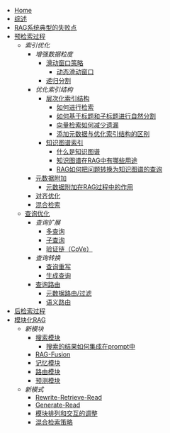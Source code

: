 * [Home](/)
* [综述](综述.md)
* [RAG系统典型的失败点](RAG系统典型的失败点.md)
* [预检索过程](预检索过程/预检索过程.md)
  * *索引优化*
    * *增强数据粒度*
      * [滑动窗口策略](预检索过程/索引优化/增强数据粒度/滑动窗口.md)
        * [动态滑动窗口](预检索过程/索引优化/增强数据粒度/滑动窗口策略/动态滑动窗口.md)
      * [递归分割](预检索过程/索引优化/增强数据粒度/递归分割.md)
    * *优化索引结构*
      * [层次化索引结构](预检索过程/索引优化/优化索引结构/层次化索引结构/层次化索引结构.md)
        * [如何进行检索](预检索过程/索引优化/优化索引结构/层次化索引结构/如何进行检索.md)
        * [如何基于标题和子标题进行自然分割](预检索过程/索引优化/优化索引结构/层次化索引结构/如何基于标题和子标题进行自然分割.md)
        * [向量检索如何减少遗漏](预检索过程/索引优化/优化索引结构/层次化索引结构/向量检索如何减少遗漏.md)
        * [添加元数据与优化索引结构的区别](预检索过程/索引优化/优化索引结构/层次化索引结构/添加元数据与优化索引结构的区别.md)
      * [知识图谱索引](预检索过程/索引优化/优化索引结构/知识图谱索引/知识图谱索引.md)
        * [什么是知识图谱](预检索过程/索引优化/优化索引结构/知识图谱索引/什么是知识图谱.md)
        * [知识图谱在RAG中有哪些用途](预检索过程/索引优化/优化索引结构/知识图谱索引/知识图谱在RAG中有哪些用途.md)
        * [RAG如何把问题转换为知识图谱的查询](预检索过程/索引优化/优化索引结构/知识图谱索引/RAG如何把问题转换为知识图谱的查询.md)
    * [元数据附加](预检索过程/索引优化/元数据附加/元数据附加.md)
        * [元数据附加在RAG过程中的作用](预检索过程/索引优化/元数据附加/元数据附加在RAG过程中的作用.md)
    * [对齐优化](预检索过程/索引优化/对齐优化/对齐优化.md)
    * [混合检索](预检索过程/索引优化/混合检索/混合检索.md)
  * [查询优化](预检索过程/查询优化/查询优化.md)
    * *查询扩展*
      * [多查询](预检索过程/查询优化/查询扩展/多查询/多查询.md)
      * [子查询](预检索过程/查询优化/查询扩展/子查询/子查询.md)
      * [验证链（CoVe）](预检索过程/查询优化/查询扩展/验证链（CoVe）/验证链（CoVe）.md)
    * *查询转换*
      * [查询重写](预检索过程/查询优化/查询转换/查询重写/查询重写.md)
      * [生成查询](预检索过程/查询优化/查询转换/生成查询/生成查询.md)
    * [查询路由](预检索过程/查询优化/查询路由/查询路由.md)
      * [元数据路由/过滤](预检索过程/查询优化/查询路由/元数据路由/元数据路由.md)
      * [语义路由](预检索过程/查询优化/查询路由/语义路由/语义路由.md)
* [后检索过程](后检索过程/后检索过程.md)
* [模块化RAG](模块化RAG/模块化RAG.md)
  * *新模块*
    * [搜索模块](模块化RAG/新模块/搜索模块/搜索模块.md)
      * [搜索的结果如何集成在prompt中](模块化RAG/新模块/搜索模块/搜索的结果如何集成在prompt中.md)
    * [RAG-Fusion](模块化RAG/新模块/RAG-Fusion/RAG-Fusion.md)
    * [记忆模块](模块化RAG/新模块/记忆模块/记忆模块.md)
    * [路由模块](模块化RAG/新模块/路由模块/路由模块.md)
    * [预测模块](模块化RAG/新模块/预测模块/预测模块.md)
  * *新模式*
    * [Rewrite-Retrieve-Read](模块化RAG/新模式/Rewrite-Retrieve-Read/Rewrite-Retrieve-Read.md)
    * [Generate-Read](模块化RAG/新模式/Generate-Read/Generate-Read.md)
    * [模块排列和交互的调整](模块化RAG/新模式/模块排列和交互的调整/模块排列和交互的调整.md)
    * [混合检索策略](模块化RAG/新模式/混合检索策略/混合检索策略.md)